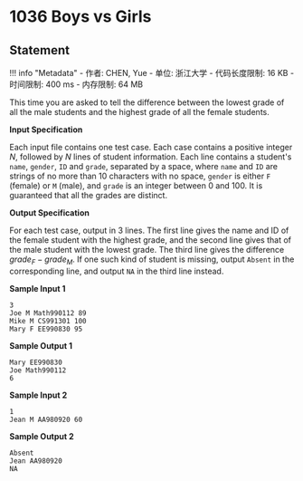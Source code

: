 
# 1036 Boys vs Girls

## Statement

!!! info "Metadata"
    - 作者: CHEN, Yue
    - 单位: 浙江大学
    - 代码长度限制: 16 KB
    - 时间限制: 400 ms
    - 内存限制: 64 MB

This time you are asked to tell the difference between the lowest grade of all the male students and the highest grade of all the female students.

**Input Specification**

Each input file contains one test case. Each case contains a positive integer $N$, followed by $N$ lines of student information. Each line contains a student's `name`, `gender`, `ID` and `grade`, separated by a space, where `name` and `ID` are strings of no more than 10 characters with no space, `gender` is either `F` (female) or `M` (male), and `grade` is an integer between 0 and 100. It is guaranteed that all the grades are distinct.

**Output Specification**

For each test case, output in 3 lines. The first line gives the name and ID of the female student with the highest grade, and the second line gives that of the male student with the lowest grade. The third line gives the difference $grade_F-grade_M$. If one such kind of student is missing, output `Absent` in the corresponding line, and output `NA` in the third line instead.

**Sample Input 1**
```plaintext
3
Joe M Math990112 89
Mike M CS991301 100
Mary F EE990830 95
```

**Sample Output 1**
```plaintext
Mary EE990830
Joe Math990112
6
```

**Sample Input 2**
```plaintext
1
Jean M AA980920 60
```

**Sample Output 2**
```plaintext
Absent
Jean AA980920
NA
```

